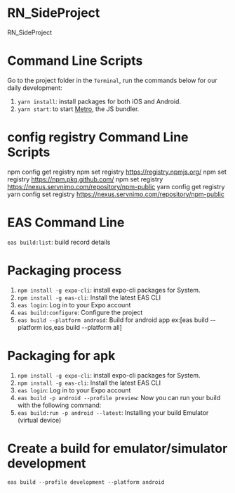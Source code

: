 # RN_SideProject

RN_SideProject

# Command Line Scripts

Go to the project folder in the `Terminal`, run the commands below for our daily development:

1. `yarn install`: install packages for both iOS and Android.
2. `yarn start`: to start [Metro](https://facebook.github.io/metro/), the JS bundler.

# config registry Command Line Scripts
npm config get registry
npm set registry https://registry.npmjs.org/
npm set registry https://npm.pkg.github.com/
npm set registry https://nexus.servnimo.com/repository/npm-public
yarn config get registry
yarn config set registry https://nexus.servnimo.com/repository/npm-public

# EAS Command Line
`eas build:list`: build record details

# Packaging process
1. `npm install -g expo-cli`: install expo-cli packages for System.
2. `npm install -g eas-cli`: Install the latest EAS CLI
3. `eas login`: Log in to your Expo account
4. `eas build:configure`: Configure the project
5. `eas build --platform android`: Build for android app ex:[eas build --platform ios,eas build --platform all]

# Packaging for apk
1. `npm install -g expo-cli`: install expo-cli packages for System.
2. `npm install -g eas-cli`: Install the latest EAS CLI
3. `eas login`: Log in to your Expo account
4. `eas build -p android --profile preview`: Now you can run your build with the following command:
5. `eas build:run -p android --latest`: Installing your build Emulator (virtual device)


# Create a build for emulator/simulator development
`eas build --profile development --platform android`



